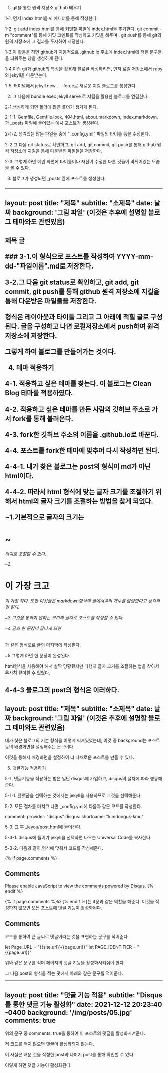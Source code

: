 1. git을 통한 원격 저장소 github 배우기

1-1. 먼저 index.html을 vi 에디터를 통해 작성한다.

1-2. git add index.html를 통해 커밋할 파일에 index.html을 추가한다, git commit -m "comment"를 통해 커밋 코멘트를 작성하고 커밋을 해주며 , git push를 통해 git의 원격 저장소에 그 결과를 푸시하여 저장한다.

1-3.이 활동을 하면 github가 자동적으로 <username>.github.io 주소에 index.html에 적힌 문구들을 띄워주는 창을 생성하게 된다.

1-4.이런 git과 github의 특성을 활용해 블로글 작성하려면, 먼저 로컬 저장소에서 ruby와 jekyll을 다운받는다.

1-5. 터미널에서 jekyll new . --force로 새로운 지킬 블로그를 생성한다.

2. 그 다음에 bundle exec jekyll serve 로 지킬을 활용한 블로그를 연결한다.

2-1.생성하게 되면 폴더에 많은 폴더가 생기게 된다.

2-1-1. Gemfile, Gemfile.lock, 404.html, about.markdown, index.markdown, 과 _posts 파일에 들어있는 예시 포스트가 생성된다.

2-1-2. 생겨있는 많은 파일들 중에 "_config.yml" 파일의 타이틀 등을 수정한다.

2-2.그 다음 git status로 확인하고, git add, git commit, git push를 통해 github 원격 저장소에 지킬을 통해 다운받은 파일들을 저장한다.
  
2-3. 그렇게 하면 메인 화면에 타이틀이나 자신이 수정한 다른 것들이 바뀌어있는 모습을 볼 수 있다.

3. 블로그가 생성되면 _posts 칸에 포스트를 생성한다.

###
---
layout: post
title: "제목"
subtitle: "소제목"
date: 날짜
background: '그림 파일' (이것은 추후에 설명할 블로그 테마와도 관련있음)
---

<h2> 제목 </h2?

<p> 글 </p>
###
3-1.이 형식으로 포스트를 작성하여 YYYY-mm-dd-"파일이름".md로 저장한다.

3-2.그 다음 git status로 확인하고, git add, git commit, git push를 통해 github 원격 저장소에 지킬을 통해 다운받은 파일들을 저장한다.

형식은 레이아웃과 타이틀 그리고 그 아래에 적힐 글로 구성된다. 글을 구성하고 나면 로컬저장소에서 push하여 원격저장소에 저장한다.

그렇게 하여 블로그를 만들어가는 것이다.

4. 테마 적용하기

4-1. 적용하고 싶은 테마를 찾는다. 이 블로그는 Clean Blog 테마를 적용하였다.

4-2. 적용하고 싶은 테마를 만든 사람의 깃허브 주소로 가서 fork를 통해 불러온다.

4-3. fork한 깃허브 주소의 이름을 <username>.github.io로 바꾼다.

4-4. 포스트를 fork한 테마에 맞추어 다시 작성하면 된다.
  
4-4-1. 내가 찾은 블로그는 post의 형식이 md가 아닌 html이다.

4-4-2. 따라서 html 형식에 맞는 글자 크기를 조절하기 위해서 html의 글자 크기를 조절하는 방법을 찾게 되었다.
  
~1.기본적으로 글자의 크기는 <h1> ~ <h6>까지로 조절할 수 있다.
  
~2. <h1>이 가장 크고 <h6>이 가장 작다. 또한 이것들은 markdown형식의 글에서 #의 개수를 담당한다고 생각하면 된다.

~3.그것을 통하여 원하는 크기의 글자로 포스트를 작성할 수 있다.
  
~4.글의 한 문장이 끝나게 되면 </h1>과 같은 형식으로 글의 마지막에 작성한다.

~5.그렇게 하면 한 문장이 완성된다.
  
html형식을 사용해야 해서 살짝 당황했지만 다행히 글자 크기를 조절하는 법을 찾아서 무사히 끝마칠 수 있었다.

4-4-3 블로그의 post의 형식은 이러하다.  
---
layout: post
title: "제목"
subtitle: "소제목"
date: 날짜
background: '그림 파일' (이것은 추후에 설명할 블로그 테마와도 관련있음)
---
  
내가 찾은 블로그의 기본 형식을 이렇게 써져있었는데, 이것 중 background는 포스트 등의 배경화면을 설정해주는 문구이다.
  
이것을 통해서 배경화면을 설정하여 더 다채로운 포스트를 만들 수 있다.
  
5. 댓글기능 적용하기
  
5-1. 댓글기능을 적용하는 법은 일단 disqus에 가입하고, disqus의 절차에 따라 행동해준다.
 
5-1-1. 플랫폼을 선택하는 것에서는 jekyll을 사용하므로 그것을 선택해준다.
  
5-2. 모든 절차를 마치고 나면 _config.yml에 다음과 같은 코드를 작성한다.

comment:
  provider:         "disqus"
  disqus:
    shortname:      "kimdonguk-kmu"
  
5-3. 그 후 _layou/post.html에 들어간다.

5-3-1. disqus에 들어가 jekyll을 선택하면 나오는 Universal Code를 복사한다.
  
5-3-2. 다음과 같이 형식에 맞춰서 코드를 작성해준다.

{% if page.comments %}
<h2>Comments</h2>
<div id="disqus_thread"></div>
<script>
    /**
    *  RECOMMENDED CONFIGURATION VARIABLES: EDIT AND UNCOMMENT THE SECTION BELOW TO INSERT DYNAMIC VALUES FROM YOUR PLATFORM OR CMS.
    *  LEARN WHY DEFINING THESE VARIABLES IS IMPORTANT: https://disqus.com/admin/universalcode/#configuration-variables    */
    /*
    let Page_URL = "{{site.url}}{{page.url}}"
    let PAGE_IDENTIFIER = "{{page.url}}"
    var disqus_config = function () {
    this.page.url = PAGE_URL;  // Replace PAGE_URL with your page's canonical URL variable
    this.page.identifier = PAGE_IDENTIFIER; // Replace PAGE_IDENTIFIER with your page's unique identifier variable
    };
    */
    (function() { // DON'T EDIT BELOW THIS LINE
    var d = document, s = d.createElement('script');
    s.src = 'https://kimdonguk-kmu.disqus.com/embed.js';
    s.setAttribute('data-timestamp', +new Date());
    (d.head || d.body).appendChild(s);
    })();
</script>
<noscript>Please enable JavaScript to view the <a href="https://disqus.com/?ref_noscript">comments powered by Disqus.</a></noscript>
{% endif %}
  
{% if page.comments %}와 {% endif %}는 if문과 같은 역할을 해준다. 이것을 작성하지 않으면 모든 포스트에 댓글 기능이 활성화된다.
  
<h2>Comments</h2> 코드를 통하여 큰 글씨로 댓글이라는 것을 표현하는 문구를 적어준다.
  
let Page_URL = "{{site.url}}{{page.url}}"
let PAGE_IDENTIFIER = "{{page.url}}"

위와 같은 문구를 적어 페이지의 댓글 기능을 활성화시켜줘야 한다.
  
그 다음 post의 형식을 적는 곳에서 아래와 같은 문구를 적어준다.
  
---
layout: post
title: "댓글 기능 적용"
subtitle: "Disqus를 통한 댓글 기능 활성화"
date: 2021-12-12 20:23:40 -0400
background: '/img/posts/05.jpg'
comments: true
---
  
위의 문구 중 comments: true를 통하여 이 포스트의 댓글을 활성화시켜준다.

저 코드를 적지 않으면 댓글이 활성화되지 않는다.
  
이 사실은 배운 것을 작성한 post와 나머지 post를 통해 확인할 수 있다.
  
이렇게 하면 댓글 기능이 활성화된다.

 

